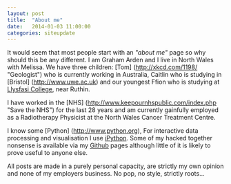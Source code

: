```yaml
---
layout: post
title:  "About me"
date:   2014-01-03 11:00:00
categories: siteupdate
---
```


It would seem that most people start with an *"about me"* page so why should this be any different. I am Graham Arden and I live in North Wales with Melissa. We
have three children: [Tom] (http://xkcd.com/1198/ "Geologist") who is currently working in Australia, Caitlin who is studying in [Bristol] (http://www.uwe.ac.uk) and our youngest Ffion
who is studying at [Llysfasi College](http://www.cambria.ac.uk/), near Ruthin.

I have worked in the [NHS] (http://www.keepournhspublic.com/index.php "Save the NHS") for the last 28 years and am currently gainfully employed as a Radiotherapy Physicist at the North Wales Cancer Treatment Centre.

I know some [Python] (http://www.python.org), For interactive data processing and visualisation I use [iPython](http://ipython.org).  Some of my hacked together nonsense is available via my [Github](https://github.com/trigfa) pages 
although little of it is likely to prove useful to anyone else.

All posts are made in a purely personal capacity, are strictly my own opinion and none of my employers business. No pop, no style, strictly roots...